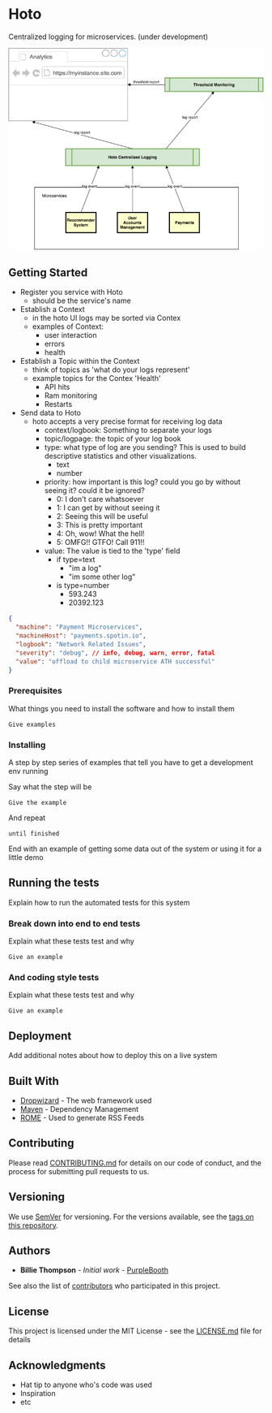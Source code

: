 # Hoto

Centralized logging for microservices. (under development)

![Hoto Design Doc](/docs/assets/Hoto.png?raw=true)

## Getting Started

- Register you service with Hoto
    - should be the service's name
- Establish a Context
    - in the hoto UI logs may be sorted via Contex
    - examples of Context:
        - user interaction
        - errors
        - health
- Establish a Topic within the Context
    - think of topics as 'what do your logs represent'
    - example topics for the Contex 'Health'
        - API hits
        - Ram monitoring
        - Restarts
- Send data to Hoto
    - hoto accepts a very precise format for receiving log data
        - context/logbook: Something to separate your logs
        - topic/logpage: the topic of your log book
        - type: what type of log are you sending? This is used to build descriptive statistics and other visualizations.
            - text
            - number
        - priority: how important is this log? could you go by without seeing it? could it be ignored?
            - 0: I don't care whatsoever
            - 1: I can get by without seeing it
            - 2: Seeing this will be useful
            - 3: This is pretty important
            - 4: Oh, wow! What the hell!
            - 5: OMFG!! GTFO! Call 911!!
        - value: The value is tied to the 'type' field
            - if type=text
                - "im a log"
                - "im some other log"
            - is type=number
                - 593.243
                - 20392.123
```json
{
  "machine": "Payment Microservices",
  "machineHost": "payments.spotin.io",
  "logbook": "Network Related Issues",
  "severity": "debug", // info, debug, warn, error, fatal
  "value": "offload to child microservice ATH successful"
}
```
  
### Prerequisites

What things you need to install the software and how to install them

```
Give examples
```

### Installing

A step by step series of examples that tell you have to get a development env running

Say what the step will be

```
Give the example
```

And repeat

```
until finished
```

End with an example of getting some data out of the system or using it for a little demo

## Running the tests

Explain how to run the automated tests for this system

### Break down into end to end tests

Explain what these tests test and why

```
Give an example
```

### And coding style tests

Explain what these tests test and why

```
Give an example
```

## Deployment

Add additional notes about how to deploy this on a live system

## Built With

* [Dropwizard](http://www.dropwizard.io/1.0.2/docs/) - The web framework used
* [Maven](https://maven.apache.org/) - Dependency Management
* [ROME](https://rometools.github.io/rome/) - Used to generate RSS Feeds

## Contributing

Please read [CONTRIBUTING.md](https://gist.github.com/PurpleBooth/b24679402957c63ec426) for details on our code of conduct, and the process for submitting pull requests to us.

## Versioning

We use [SemVer](http://semver.org/) for versioning. For the versions available, see the [tags on this repository](https://github.com/your/project/tags). 

## Authors

* **Billie Thompson** - *Initial work* - [PurpleBooth](https://github.com/PurpleBooth)

See also the list of [contributors](https://github.com/your/project/contributors) who participated in this project.

## License

This project is licensed under the MIT License - see the [LICENSE.md](LICENSE.md) file for details

## Acknowledgments

* Hat tip to anyone who's code was used
* Inspiration
* etc
